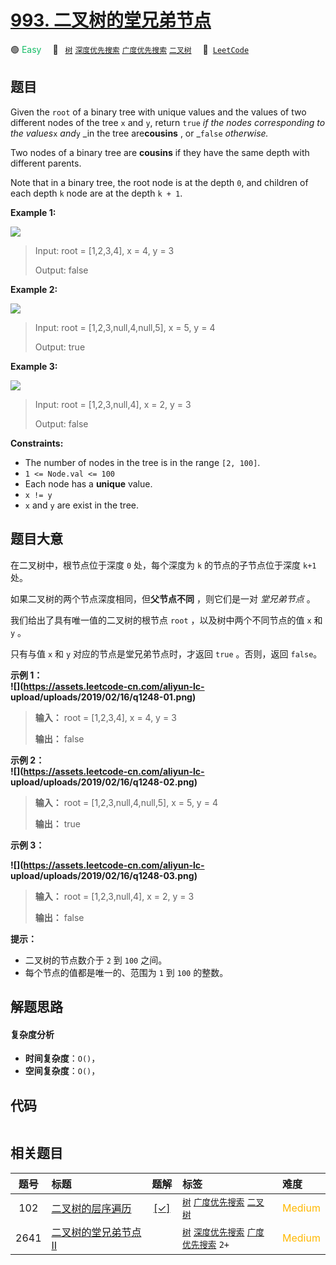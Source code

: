 # [993. 二叉树的堂兄弟节点](https://leetcode.com/problems/cousins-in-binary-tree)

🟢 <font color=#15bd66>Easy</font>&emsp; 🔖&ensp; [`树`](/outline/tag/tree.md) [`深度优先搜索`](/outline/tag/depth-first-search.md) [`广度优先搜索`](/outline/tag/breadth-first-search.md) [`二叉树`](/outline/tag/binary-tree.md)&emsp; 🔗&ensp;[`LeetCode`](https://leetcode.com/problems/cousins-in-binary-tree)

## 题目

Given the `root` of a binary tree with unique values and the values of two
different nodes of the tree `x` and `y`, return `true` _if the nodes
corresponding to the values_`x` _and_`y` _in the tree are**cousins** , or
_`false` _otherwise._

Two nodes of a binary tree are **cousins** if they have the same depth with
different parents.

Note that in a binary tree, the root node is at the depth `0`, and children of
each depth `k` node are at the depth `k + 1`.



**Example 1:**

![](https://assets.leetcode.com/uploads/2019/02/12/q1248-01.png)

> Input: root = [1,2,3,4], x = 4, y = 3
> 
> Output: false

**Example 2:**

![](https://assets.leetcode.com/uploads/2019/02/12/q1248-02.png)

> Input: root = [1,2,3,null,4,null,5], x = 5, y = 4
> 
> Output: true

**Example 3:**

![](https://assets.leetcode.com/uploads/2019/02/13/q1248-03.png)

> Input: root = [1,2,3,null,4], x = 2, y = 3
> 
> Output: false

**Constraints:**

  * The number of nodes in the tree is in the range `[2, 100]`.
  * `1 <= Node.val <= 100`
  * Each node has a **unique** value.
  * `x != y`
  * `x` and `y` are exist in the tree.


## 题目大意

在二叉树中，根节点位于深度 `0` 处，每个深度为 `k` 的节点的子节点位于深度 `k+1` 处。

如果二叉树的两个节点深度相同，但**父节点不同** ，则它们是一对 _堂兄弟节点_ 。

我们给出了具有唯一值的二叉树的根节点 `root` ，以及树中两个不同节点的值 `x` 和 `y` 。

只有与值 `x` 和 `y` 对应的节点是堂兄弟节点时，才返回 `true` 。否则，返回 `false`。

**示例 1：  
![](https://assets.leetcode-cn.com/aliyun-lc-
upload/uploads/2019/02/16/q1248-01.png)**

> 
> 
> 
> 
> 
> **输入：** root = [1,2,3,4], x = 4, y = 3
> 
> **输出：** false
> 
> 

**示例 2：  
![](https://assets.leetcode-cn.com/aliyun-lc-
upload/uploads/2019/02/16/q1248-02.png)**

> 
> 
> 
> 
> 
> **输入：** root = [1,2,3,null,4,null,5], x = 5, y = 4
> 
> **输出：** true
> 
> 

**示例 3：**

**![](https://assets.leetcode-cn.com/aliyun-lc-
upload/uploads/2019/02/16/q1248-03.png)**

> 
> 
> 
> 
> 
> **输入：** root = [1,2,3,null,4], x = 2, y = 3
> 
> **输出：** false

**提示：**

  * 二叉树的节点数介于 `2` 到 `100` 之间。
  * 每个节点的值都是唯一的、范围为 `1` 到 `100` 的整数。


## 解题思路

#### 复杂度分析

- **时间复杂度**：`O()`，
- **空间复杂度**：`O()`，

## 代码

```javascript

```

## 相关题目

<!-- prettier-ignore -->
| 题号 | 标题 | 题解 | 标签 | 难度 |
| :------: | :------ | :------: | :------ | :------ |
| 102 | [二叉树的层序遍历](https://leetcode.com/problems/binary-tree-level-order-traversal) | [[✓]](/problem/0102) |  [`树`](/outline/tag/tree.md) [`广度优先搜索`](/outline/tag/breadth-first-search.md) [`二叉树`](/outline/tag/binary-tree.md) | <font color=#ffb800>Medium</font> |
| 2641 | [二叉树的堂兄弟节点 II](https://leetcode.com/problems/cousins-in-binary-tree-ii) |  |  [`树`](/outline/tag/tree.md) [`深度优先搜索`](/outline/tag/depth-first-search.md) [`广度优先搜索`](/outline/tag/breadth-first-search.md) `2+` | <font color=#ffb800>Medium</font> |

<style>
.blue {
    background-color: #096dd9;
    padding: 0.25rem 0.5rem;
    margin: 0;
    font-size: 0.85em;
    border-radius: 3px;
    color: white;
    font-weight: 500;
}
table th:first-of-type { width: 10%; }
table th:nth-of-type(2) { width: 35%; }
table th:nth-of-type(3) { width: 10%; }
table th:nth-of-type(4) { width: 35%; }
table th:nth-of-type(5) { width: 10%; }
</style>
